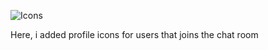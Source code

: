 ![Icons](https://cdn.discordapp.com/attachments/314315831465213953/1237294991974338600/image.png?ex=663b2041&is=6639cec1&hm=867744c7b38fdf45d0c37126bcae62bc32210120934d0d04a4531f2b4b4e0829&)

Here, i added profile icons for users that joins the chat room
